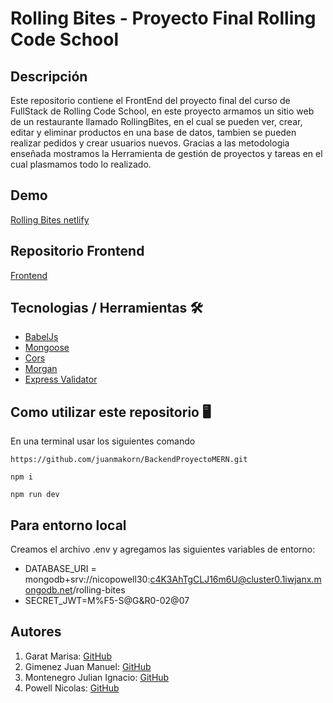 # Rolling Bites - Proyecto Final Rolling Code School

## Descripción

Este repositorio contiene el FrontEnd del proyecto final del curso de FullStack de Rolling Code School, en este proyecto armamos un sitio web de un restaurante llamado RollingBites, en el cual se pueden ver, crear, editar y eliminar productos en una base de datos, tambien se pueden realizar pedidos y crear usuarios nuevos.
Gracias a las metodologia enseñada mostramos la Herramienta de gestión de proyectos y tareas en el cual plasmamos todo lo realizado.


## Demo

[Rolling Bites netlify](https://rolling-bites.netlify.app/)

## Repositorio Frontend

[Frontend]([https://github.com/juanmakorn/BackendProyectoMERN](https://github.com/nicopowell/proyectoMERN))

## Tecnologias / Herramientas 🛠 

- [BabelJs](https://babeljs.io/)
- [Mongoose](https://mongoosejs.com/)
- [Cors](https://github.com/expressjs/cors#readme)
- [Morgan](https://github.com/expressjs/morgan)
- [Express Validator](https://express-validator.github.io/docs)

## Como utilizar este repositorio 🖥
En una terminal usar los siguientes comando

```
https://github.com/juanmakorn/BackendProyectoMERN.git

npm i

npm run dev
```
## Para entorno local
Creamos el archivo .env y agregamos las siguientes variables de entorno:

- DATABASE_URI = mongodb+srv://nicopowell30:c4K3AhTgCLJ16m6U@cluster0.1iwjanx.mongodb.net/rolling-bites
- SECRET_JWT=M%F5-S@G&R0-02@07


## Autores

1. Garat Marisa: [GitHub](https://github.com/Maoi11)
1. Gimenez Juan Manuel: [GitHub](https://github.com/juanmakorn)
1. Montenegro Julian Ignacio: [GitHub](https://github.com/JulianIgnacio)
1. Powell Nicolas: [GitHub](https://github.com/nicopowell)
